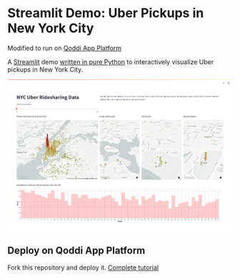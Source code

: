 
# Streamlit Demo: Uber Pickups in New York City
Modified to run on [Qoddi App Platform](https://qoddi.com)

A [Streamlit](https://streamlit.io) demo [written in pure Python](https://github.com/streamlit/demo-uber-nyc-pickups/blob/main/streamlit_app.py) to interactively visualize Uber pickups in New York City.

![Final App Animation](https://github.com/streamlit/demo-uber-nyc-pickups/raw/main/uber_demo.png "Uber demo")

## Deploy on Qoddi App Platform

Fork this repository and deploy it.
[Complete tutorial](https://devcenter.qoddi.com/deploy-your-streamlit-app-on-qoddi/)
